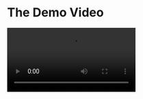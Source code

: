 # The Demo Video

<video controls autoplay name="media">
  <source src="/CampScoreboard/demo.mp4" type="video/mp4" />
</video>
